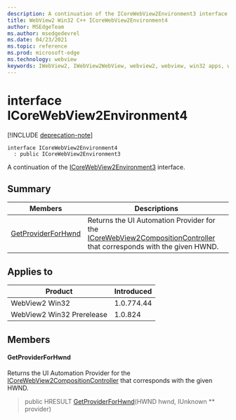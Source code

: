 ```yaml
---
description: A continuation of the ICoreWebView2Environment3 interface.
title: WebView2 Win32 C++ ICoreWebView2Environment4
author: MSEdgeTeam
ms.author: msedgedevrel
ms.date: 04/23/2021
ms.topic: reference
ms.prod: microsoft-edge
ms.technology: webview
keywords: IWebView2, IWebView2WebView, webview2, webview, win32 apps, win32, edge, ICoreWebView2, ICoreWebView2Controller, browser control, edge html, ICoreWebView2Environment4
---
```


# interface ICoreWebView2Environment4

[!INCLUDE [deprecation-note](../includes/deprecation-note.md)]

```
interface ICoreWebView2Environment4
  : public ICoreWebView2Environment3
```

A continuation of the [ICoreWebView2Environment3](icorewebview2environment3.md) interface.

## Summary

 Members                        | Descriptions
--------------------------------|---------------------------------------------
[GetProviderForHwnd](#getproviderforhwnd) | Returns the UI Automation Provider for the [ICoreWebView2CompositionController](icorewebview2compositioncontroller.md) that corresponds with the given HWND.

## Applies to

Product                         | Introduced
--------------------------------|---------------------------------------------
WebView2 Win32            |    1.0.774.44
WebView2 Win32 Prerelease |    1.0.824

## Members

#### GetProviderForHwnd

Returns the UI Automation Provider for the [ICoreWebView2CompositionController](icorewebview2compositioncontroller.md) that corresponds with the given HWND.

> public HRESULT [GetProviderForHwnd](#getproviderforhwnd)(HWND hwnd, IUnknown ** provider)


